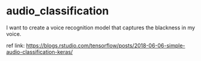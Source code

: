 # audio_classification
I want to create a voice recognition model that captures the blackness in my voice. 

ref link: https://blogs.rstudio.com/tensorflow/posts/2018-06-06-simple-audio-classification-keras/
